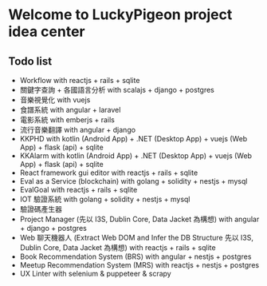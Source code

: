 # Welcome to LuckyPigeon project idea center
## Todo list
* Workflow with reactjs + rails + sqlite
* 關鍵字查詢 + 各國語言分析 with scalajs + django + postgres
* 音樂視覺化 with vuejs
* 食譜系統 with angular + laravel
* 電影系統 with emberjs + rails
* 流行音樂翻譯 with angular + django
* KKPHD with kotlin (Android App) + .NET (Desktop App) + vuejs (Web App) + flask (api) + sqlite
* KKAlarm with kotlin (Android App) + .NET (Desktop App) + vuejs (Web App) + flask (api) + sqlite
* React framework gui editor with reactjs + rails + sqlite
* Eval as a Service (blockchain) with golang + solidity + nestjs + mysql
* EvalGoal with reactjs + rails + sqlite
* IOT 驗證系統 with golang + solidity + nestjs + mysql
* 驗證碼產生器
* Project Manager (先以 I3S, Dublin Core, Data Jacket 為構想) with angular + django + postgres
* Web 聊天機器人 (Extract Web DOM and Infer the DB Structure 先以 I3S, Dublin Core, Data Jacket 為構想) with reactjs + rails + sqlite
* Book Recommendation System (BRS) with angular + nestjs + postgres
* Meetup Recommendation System (MRS) with reactjs + nestjs + postgres
* UX Linter with selenium & puppeteer & scrapy
